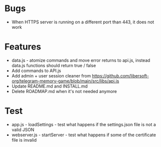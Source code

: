# Bugs

- When HTTPS server is running on a different port than 443, it does not work

# Features

- data.js - atomize commands and move error returns to api.js, instead data.js functions should return true / false
- Add commands to API.js
- Add admin + user session cleaner from https://github.com/libersoft-org/telegram-memory-game/blob/main/src/libs/api.js
- Update README.md and INSTALL.md
- Delete ROADMAP.md when it's not needed anymore

# Test

- app.js - loadSettings - test what happens if the settings.json file is not a valid JSON
- webserver.js - startServer - test what happens if some of the certificate file is invalid
